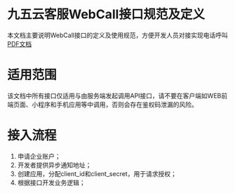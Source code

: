# 九五云客服WebCall接口规范及定义
本文档主要说明WebCall接口的定义及使用规范，方便开发人员对接实现电话呼叫<br/>
[PDF文档](https://github.com/95ykf/webcall_doc/blob/master/%E4%B9%9D%E4%BA%94%E4%BA%91%E5%AE%A2%E6%9C%8DWebCall%E6%8E%A5%E5%8F%A3%E8%A7%84%E8%8C%83%E5%8F%8A%E5%AE%9A%E4%B9%89.pdf)
# 适用范围
该文档中所有接口仅适用与由服务端发起调用API接口，请不要在客户端如WEB前端页面、小程序和手机应用等中调用，否则会存在鉴权码泄漏的风险。
# 接入流程
1. 申请企业账户；
2. 开发者提供异步通知地址；
3. 创建应用，分配client_id和client_secret，用于请求授权；
4. 根据接口开发业务逻辑；

